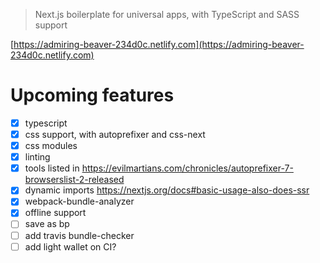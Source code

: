 > Next.js boilerplate for universal apps, with TypeScript and SASS support

[https://admiring-beaver-234d0c.netlify.com](https://admiring-beaver-234d0c.netlify.com)
# Upcoming features
- [x] typescript
- [x] css support, with autoprefixer and css-next
- [x] css modules
- [x] linting
- [x] tools listed in https://evilmartians.com/chronicles/autoprefixer-7-browserslist-2-released
- [x] dynamic imports https://nextjs.org/docs#basic-usage-also-does-ssr
- [x] webpack-bundle-analyzer
- [x] offline support
- [ ] save as bp
- [ ] add travis bundle-checker
- [ ] add light wallet on CI?
